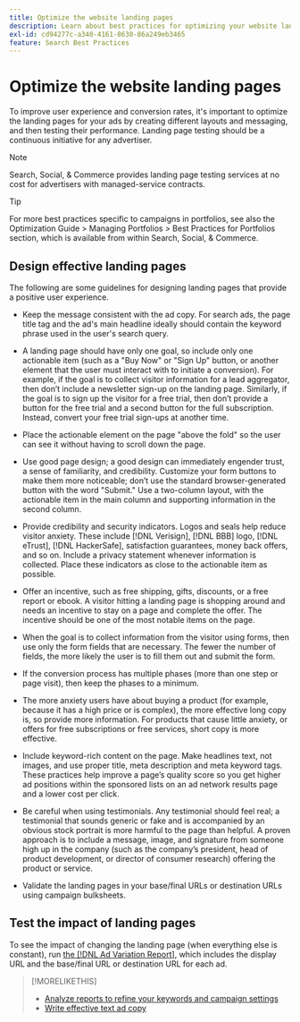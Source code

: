 ```yaml
---
title: Optimize the website landing pages
description: Learn about best practices for optimizing your website landing pages.
exl-id: cd94277c-a340-4161-8630-86a249eb3465
feature: Search Best Practices
---
```

# Optimize the website landing pages

To improve user experience and conversion rates, it's important to optimize the landing pages for your ads by creating different layouts and messaging, and then testing their performance. Landing page testing should be a continuous initiative for any advertiser.

>[!NOTE]
>
>Search, Social, & Commerce provides landing page testing services at no cost for advertisers with managed-service contracts.

>[!TIP]
>
>For more best practices specific to campaigns in portfolios, see also the Optimization Guide > Managing Portfolios > Best Practices for Portfolios section, which is available from within Search, Social, & Commerce.<!-- verify convention for referencing Optimization Guide here -->

## Design effective landing pages

The following are some guidelines for designing landing pages that provide a positive user experience.

* Keep the message consistent with the ad copy. For search ads, the page title tag and the ad's main headline ideally should contain the keyword phrase used in the user's search query.

* A landing page should have only one goal, so include only one actionable item (such as a "Buy Now" or "Sign Up" button, or another element that the user must interact with to initiate a conversion). For example, if the goal is to collect visitor information for a lead aggregator, then don’t include a newsletter sign-up on the landing page. Similarly, if the goal is to sign up the visitor for a free trial, then don’t provide a button for the free trial and a second button for the full subscription. Instead, convert your free trial sign-ups at another time.

* Place the actionable element on the page "above the fold" so the user can see it without having to scroll down the page.

* Use good page design; a good design can immediately engender trust, a sense of familiarity, and credibility. Customize your form buttons to make them more noticeable; don’t use the standard browser-generated button with the word "Submit." Use a two-column layout, with the actionable item in the main column and supporting information in the second column.

* Provide credibility and security indicators. Logos and seals help reduce visitor anxiety. These include [!DNL Verisign], [!DNL BBB] logo, [!DNL eTrust], [!DNL HackerSafe], satisfaction guarantees, money back offers, and so on. Include a privacy statement whenever information is collected. Place these indicators as close to the actionable item as possible.

* Offer an incentive, such as free shipping, gifts, discounts, or a free report or ebook. A visitor hitting a landing page is shopping around and needs an incentive to stay on a page and complete the offer. The incentive should be one of the most notable items on the page.

* When the goal is to collect information from the visitor using forms, then use only the form fields that are necessary. The fewer the number of fields, the more likely the user is to fill them out and submit the form.

* If the conversion process has multiple phases (more than one step or page visit), then keep the phases to a minimum.

* The more anxiety users have about buying a product (for example, because it has a high price or is complex), the more effective long copy is, so provide more information. For products that cause little anxiety, or offers for free subscriptions or free services, short copy is more effective.

* Include keyword-rich content on the page. Make headlines text, not images, and use proper title, meta description and meta keyword tags. These practices help improve a page’s quality score so you get higher ad positions within the sponsored lists on an ad network results page and a lower cost per click.

* Be careful when using testimonials. Any testimonial should feel real; a testimonial that sounds generic or fake and is accompanied by an obvious stock portrait is more harmful to the page than helpful. A proven approach is to include a message, image, and signature from someone high up in the company (such as the company’s president, head of product development, or director of consumer research) offering the product or service.

* Validate the landing pages in your base/final URLs or destination URLs using campaign bulksheets.

## Test the impact of landing pages

To see the impact of changing the landing page (when everything else is constant), run [the [!DNL Ad Variation Report]](/help/search-social-commerce/reports/management/basic-advanced/ad-variation-report.md), which includes the display URL and the base/final URL or destination URL for each ad.

>[!MORELIKETHIS]
>
>* [Analyze reports to refine your keywords and campaign settings](best-practices-analyze.md)
>* [Write effective text ad copy](best-practices-write.md)
